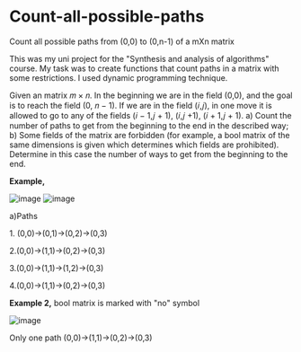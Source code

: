 # Count-all-possible-paths
Count all possible paths from (0,0) to (0,n-1) of a mXn matrix

This was my uni project for the "Synthesis and analysis of algorithms" course. My task was to create functions that count paths in a matrix with some restrictions. I used dynamic programming technique.

Given an matrix 𝑚 × 𝑛. In the beginning we are in the field (0,0), and the goal is to reach the field (0, 𝑛 − 1). If
we are in the field (𝑖,𝑗), in one move it is allowed to go to any of the fields (𝑖 − 1,𝑗 + 1), (𝑖,𝑗 +1), (𝑖 + 1,𝑗 + 1).
a) Count the number of paths to get from the beginning to the end in the described way;
b) Some fields of the matrix are forbidden (for example, a bool matrix of the same dimensions is given which determines which fields are prohibited). Determine in this case the number of ways to get from the beginning to the end.

<b>Example,</b>


![image](https://user-images.githubusercontent.com/129538263/229371491-3a4521ff-8e1d-4da9-b948-6fd4136be006.png)
![image](https://user-images.githubusercontent.com/129538263/229371514-e9d519a0-d363-4bf9-a797-d7a970195f37.png)

a)Paths
<p>1. (0,0)→(0,1)→(0,2)→(0,3)

2.(0,0)→(1,1)→(0,2)→(0,3)

3.(0,0)→(1,1)→(1,2)→(0,3)

4.(0,0)→(1,1)→(0,2)→(0,3)</p>


<b>Example 2,</b>
bool matrix is marked with "no" symbol


![image](https://user-images.githubusercontent.com/129538263/229371819-d6e8105c-b117-4f34-8920-4cb3c37bee9b.png)

<p>
Only one path
(0,0)→(1,1)→(0,2)→(0,3)
</p>
